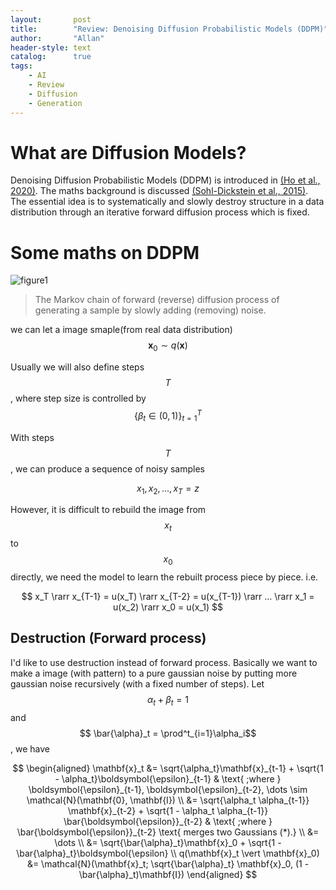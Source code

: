 ```yaml
---
layout:       post
title:        "Review: Denoising Diffusion Probabilistic Models (DDPM)"
author:       "Allan"
header-style: text
catalog:      true
tags:
    - AI
    - Review
    - Diffusion
    - Generation
---
```

# What are Diffusion Models?
Denoising Diffusion Probabilistic Models (DDPM) is introduced in [(Ho et al., 2020)](https://arxiv.org/abs/2006.11239). The maths background is discussed [(Sohl-Dickstein et al., 2015)](https://arxiv.org/abs/1503.03585). The essential idea is to systematically and slowly destroy structure in a data distribution through an iterative forward diffusion process which is fixed.

# Some maths on DDPM
![figure1](https://lilianweng.github.io/posts/2021-07-11-diffusion-models/DDPM.png)
>The Markov chain of forward (reverse) diffusion process of generating a sample by slowly adding (removing) noise.

we can let a image smaple(from real data distribution)
$$ \mathbf{x}_0 \sim q(\mathbf{x}) $$

Usually we will also define steps
$$T$$
, where step size is controlled by 
$$ \{\beta_t \in (0, 1)\}_{t=1}^T $$

With steps 
$$T$$
, we can produce a sequence of noisy samples

$$ x_1, x_2, ..., x_T = z$$

However, it is difficult to rebuild the image from $$x_t$$ to $$x_0$$ directly, we need the model to learn the rebuilt process piece by piece. 
i.e.

$$ x_T \rarr x_{T-1} = u(x_T) \rarr x_{T-2} = u(x_{T-1}) \rarr ... \rarr x_1 = u(x_2) \rarr x_0 = u(x_1) $$

## Destruction (Forward process)
I'd like to use destruction instead of forward process. Basically we want to make a image (with pattern) to a pure gaussian noise by putting more gaussian noise recursively (with a fixed number of steps). 
Let 
$$ \alpha_t + \beta_t = 1 $$
and 
$$ \bar{\alpha}_t = \prod^t_{i=1}\alpha_i$$
, we have 

$$
\begin{aligned}
\mathbf{x}_t 
&= \sqrt{\alpha_t}\mathbf{x}_{t-1} + \sqrt{1 - \alpha_t}\boldsymbol{\epsilon}_{t-1} & \text{ ;where } \boldsymbol{\epsilon}_{t-1}, \boldsymbol{\epsilon}_{t-2}, \dots \sim \mathcal{N}(\mathbf{0}, \mathbf{I}) \\
&= \sqrt{\alpha_t \alpha_{t-1}} \mathbf{x}_{t-2} + \sqrt{1 - \alpha_t \alpha_{t-1}} \bar{\boldsymbol{\epsilon}}_{t-2} & \text{ ;where } \bar{\boldsymbol{\epsilon}}_{t-2} \text{ merges two Gaussians (*).} \\
&= \dots \\
&= \sqrt{\bar{\alpha}_t}\mathbf{x}_0 + \sqrt{1 - \bar{\alpha}_t}\boldsymbol{\epsilon} \\
q(\mathbf{x}_t \vert \mathbf{x}_0) &= \mathcal{N}(\mathbf{x}_t; \sqrt{\bar{\alpha}_t} \mathbf{x}_0, (1 - \bar{\alpha}_t)\mathbf{I})
\end{aligned}
$$


